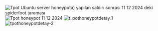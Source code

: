 ![Tpot Ubuntu server honeypota) yapılan saldırı sonrası 11 12 2024 deki spiderfoot taraması](https://github.com/user-attachments/assets/e9e5fb37-2a36-494c-a2f4-01b7260db10b)
![Tpot honeypot 11 12 2024](https://github.com/user-attachments/assets/0d21d0ca-623d-4368-bb26-25fd9cff6936)
![t_pothoneypotdetay_1](https://github.com/user-attachments/assets/b7ae42a4-999a-4c73-9410-361b1dd4c3cf)
![tpothoneypotdetay-2](https://github.com/user-attachments/assets/66816835-6a5f-4129-adba-cb12ba772d87)
